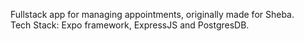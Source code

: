 Fullstack app for managing appointments, originally made for Sheba.<br>
Tech Stack: Expo framework, ExpressJS and PostgresDB.
